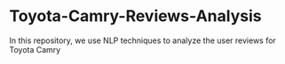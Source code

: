 # Toyota-Camry-Reviews-Analysis
In this repository, we use NLP techniques to analyze the user reviews for Toyota Camry
